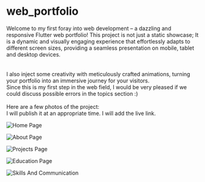 # web_portfolio

Welcome to my first foray into web development – a dazzling and responsive Flutter web portfolio! This project is not just a static showcase; It is a dynamic and visually engaging experience that effortlessly adapts to different screen sizes, providing a seamless presentation on mobile, tablet and desktop devices.<br><br><br> I also inject some creativity with meticulously crafted animations, turning your portfolio into an immersive journey for your visitors.<br>Since this is my first step in the web field, I would be very pleased if we could discuss possible errors in the topics section :) <br><br>Here are a few photos of the project:<br>
I will publish it at an appropriate time. I will add the live link.
<br>

![Home Page](https://github.com/swenes/flutter_web_portfolio/assets/75016140/3b081558-ccf2-4798-ba4b-717d7dd186e0) 

![About Page](https://github.com/swenes/flutter_web_portfolio/assets/75016140/c05fe182-22d1-4522-8b4f-4095d39f511f)

![Projects Page](https://github.com/swenes/flutter_web_portfolio/assets/75016140/8aa66630-549c-47a8-aa34-8fcac35cefa5)

![Education Page](https://github.com/swenes/flutter_web_portfolio/assets/75016140/1effa21e-a4c7-456b-b376-be33cc4f2e74)

![Skills And Communication](https://github.com/swenes/flutter_web_portfolio/assets/75016140/a3e6d378-77e4-4f73-abb6-392dfc268e36)

